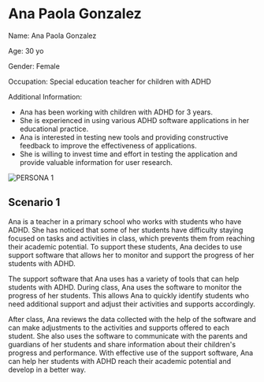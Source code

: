 # Ana Paola Gonzalez
Name: Ana Paola Gonzalez

Age: 30 yo

Gender: Female

Occupation: Special education teacher for children with ADHD

Additional Information:
 * Ana has been working with children with ADHD for 3 years.
 * She is experienced in using various ADHD software applications in her educational practice.
 * Ana is interested in testing new tools and providing constructive feedback to improve the effectiveness of applications.
 * She is willing to invest time and effort in testing the application and provide valuable information for user research.

![PERSONA 1](https://user-images.githubusercontent.com/112115187/221924191-89de8484-8e45-4926-9408-1ef36851efd9.png)

## Scenario 1

Ana is a teacher in a primary school who works with students who have ADHD. She has noticed that some of her students have difficulty staying focused on tasks and activities in class, which prevents them from reaching their academic potential. To support these students, Ana decides to use support software that allows her to monitor and support the progress of her students with ADHD.


The support software that Ana uses has a variety of tools that can help students with ADHD. During class, Ana uses the software to monitor the progress of her students. This allows Ana to quickly identify students who need additional support and adjust their activities and supports accordingly.


After class, Ana reviews the data collected with the help of the software and can make adjustments to the activities and supports offered to each student. She also uses the software to communicate with the parents and guardians of her students and share information about their children's progress and performance. With effective use of the support software, Ana can help her students with ADHD reach their academic potential and develop in a better way.

